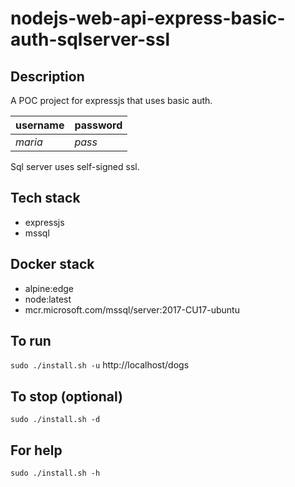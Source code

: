 # nodejs-web-api-express-basic-auth-sqlserver-ssl

## Description
A POC project for expressjs that uses basic auth.

| username | password |
| -------- | -------- |
| *maria* | *pass* |

Sql server uses self-signed ssl.

## Tech stack
- expressjs
- mssql

## Docker stack
- alpine:edge
- node:latest
- mcr.microsoft.com/mssql/server:2017-CU17-ubuntu

## To run
`sudo ./install.sh -u`
http://localhost/dogs

## To stop (optional)
`sudo ./install.sh -d`

## For help
`sudo ./install.sh -h`
